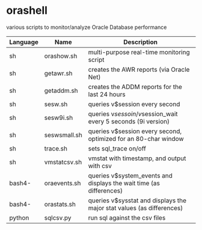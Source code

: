 orashell
========
various scripts to monitor/analyze Oracle Database performance

Language|Name          |Description
--------|--------------|-------------------------------------------------------------------------
sh      |orashow.sh    |multi-purpose real-time monitoring script
sh      |getawr.sh     |creates the AWR reports (via Oracle Net)
sh      |getaddm.sh    |creates the ADDM reports for the last 24 hours
sh      |sesw.sh       |queries v$session every second
sh      |sesw9i.sh     |queries v$sessoin/v$session_wait every 5 seconds (9i version)
sh      |seswsmall.sh  |queries v$session every second, optimized for an 80-char window
sh      |trace.sh      |sets sql_trace on/off
sh      |vmstatcsv.sh  |vmstat with timestamp, and output with csv
bash4-  |oraevents.sh  |queries v$system_events and displays the wait time (as differences)
bash4-  |orastats.sh   |queries v$sysstat and displays the major stat values (as differences)
python  |sqlcsv.py     |run sql against the csv files